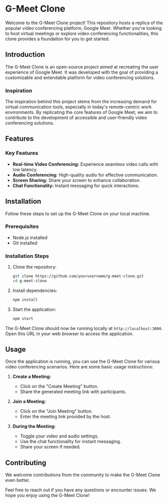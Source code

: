 # G-Meet Clone

Welcome to the G-Meet Clone project! This repository hosts a replica of the popular video conferencing platform, Google Meet. Whether you're looking to host virtual meetings or explore video conferencing functionalities, this clone provides a foundation for you to get started.


## Introduction

The G-Meet Clone is an open-source project aimed at recreating the user experience of Google Meet. It was developed with the goal of providing a customizable and extendable platform for video conferencing solutions.

### Inspiration

The inspiration behind this project stems from the increasing demand for virtual communication tools, especially in today's remote-centric work environments. By replicating the core features of Google Meet, we aim to contribute to the development of accessible and user-friendly video conferencing solutions.

## Features

### Key Features

- **Real-time Video Conferencing:** Experience seamless video calls with low latency.
- **Audio Conferencing:** High-quality audio for effective communication.
- **Screen Sharing:** Share your screen to enhance collaboration.
- **Chat Functionality:** Instant messaging for quick interactions.


## Installation

Follow these steps to set up the G-Meet Clone on your local machine.

### Prerequisites

- Node.js installed
- Git installed

### Installation Steps

1. Clone the repository:

    ```bash
    git clone https://github.com/yourusername/g-meet-clone.git
    cd g-meet-clone
    ```

2. Install dependencies:

    ```bash
    npm install
    ```

3. Start the application:

    ```bash
    npm start
    ```

The G-Meet Clone should now be running locally at `http://localhost:3000`. Open this URL in your web browser to access the application.

## Usage

Once the application is running, you can use the G-Meet Clone for various video conferencing scenarios. Here are some basic usage instructions:

1. **Create a Meeting:**
    - Click on the "Create Meeting" button.
    - Share the generated meeting link with participants.

2. **Join a Meeting:**
    - Click on the "Join Meeting" button.
    - Enter the meeting link provided by the host.

3. **During the Meeting:**
    - Toggle your video and audio settings.
    - Use the chat functionality for instant messaging.
    - Share your screen if needed.


## Contributing

We welcome contributions from the community to make the G-Meet Clone even better. 



Feel free to reach out if you have any questions or encounter issues. We hope you enjoy using the G-Meet Clone!

